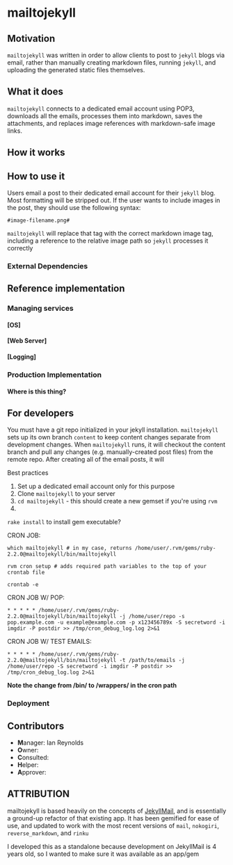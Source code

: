 # mailtojekyll

## Motivation

`mailtojekyll` was written in order to allow clients to post to `jekyll` blogs via email, rather than manually creating markdown files, running `jekyll`, and uploading the generated static files themselves.

## What it does

`mailtojekyll` connects to a dedicated email account using POP3, downloads all the emails, processes them into markdown, saves the attachments, and replaces image references with markdown-safe image links.

## How it works



## How to use it

Users email a post to their dedicated email account for their `jekyll` blog.  Most formatting will be stripped out.  If the user wants to include images in the post, they should use the following syntax:

```
#image-filename.png#
```

`mailtojekyll` will replace that tag with the correct markdown image tag, including a reference to the relative image path so `jekyll` processes it correctly

### External Dependencies

## Reference implementation

### Managing services

#### [OS]

#### [Web Server]

#### [Logging]

### Production Implementation

#### Where is this thing?

## For developers

You must have a git repo initialized in your jekyll installation.  `mailtojekyll` sets up its own branch `content` to keep content changes separate from development changes.  When `mailtojekyll` runs, it will checkout the content branch and pull any changes (e.g. manually-created post files) from the remote repo.  After creating all of the email posts, it will 

Best practices  
1. Set up a dedicated email account only for this purpose
2. Clone `mailtojekyll` to your server
3. `cd mailtojekyll` - this should create a new gemset if you're using `rvm`
4. 

`rake install` to install gem executable?

CRON JOB:
```
which mailtojekyll # in my case, returns /home/user/.rvm/gems/ruby-2.2.0@mailtojekyll/bin/mailtojekyll

rvm cron setup # adds required path variables to the top of your crontab file

crontab -e
```

CRON JOB W/ POP:
```
* * * * * /home/user/.rvm/gems/ruby-2.2.0@mailtojekyll/bin/mailtojekyll -j /home/user/repo -s pop.example.com -u example@example.com -p x123456789x -S secretword -i imgdir -P postdir >> /tmp/cron_debug_log.log 2>&1
```

CRON JOB W/ TEST EMAILS:
```
* * * * * /home/user/.rvm/gems/ruby-2.2.0@mailtojekyll/bin/mailtojekyll -t /path/to/emails -j /home/user/repo -S secretword -i imgdir -P postdir >> /tmp/cron_debug_log.log 2>&1
```

**Note the change from /bin/ to /wrappers/ in the cron path**

### Deployment

## Contributors

 * **M**anager: Ian Reynolds
 * **O**wner:
 * **C**onsulted:
 * **H**elper:
 * **A**pprover:

## ATTRIBUTION

mailtojekyll is based heavily on the concepts of [JekyllMail](https://github.com/masukomi/JekyllMail), and is essentially a ground-up refactor of that existing app.  It has been gemified for ease of use, and updated to work with the most recent versions of `mail`, `nokogiri`, `reverse_markdown`, and `rinku`

I developed this as a standalone because development on JekyllMail is 4 years old, so I wanted to make sure it was available as an app/gem
